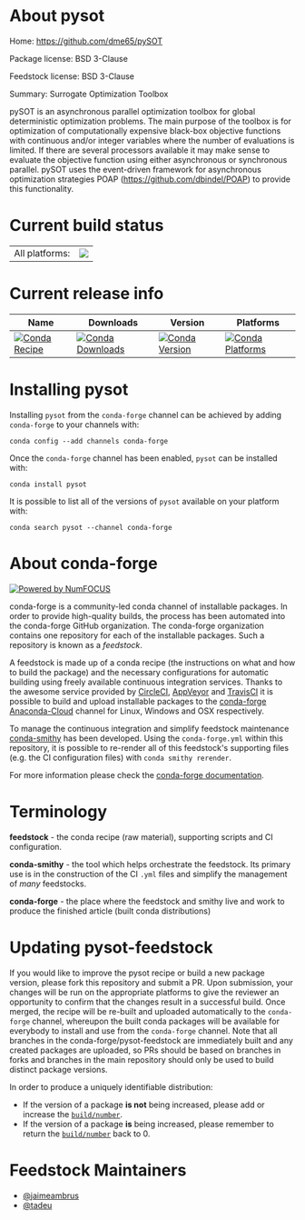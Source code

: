 About pysot
===========

Home: https://github.com/dme65/pySOT

Package license: BSD 3-Clause

Feedstock license: BSD 3-Clause

Summary: Surrogate Optimization Toolbox

pySOT is an asynchronous parallel optimization toolbox for global deterministic optimization problems. The main purpose of
the toolbox is for optimization of computationally expensive black-box objective functions with continuous and/or integer
variables where the number of evaluations is limited. If there are several processors available it may make sense to evaluate
the objective function using either asynchronous or synchronous parallel. pySOT uses the event-driven framework for
asynchronous optimization strategies POAP (https://github.com/dbindel/POAP) to provide this functionality.


Current build status
====================


<table><tr><td>All platforms:</td>
    <td>
      <a href="https://dev.azure.com/conda-forge/feedstock-builds/_build/latest?definitionId=3249&branchName=master">
        <img src="https://dev.azure.com/conda-forge/feedstock-builds/_apis/build/status/pysot-feedstock?branchName=master">
      </a>
    </td>
  </tr>
</table>

Current release info
====================

| Name | Downloads | Version | Platforms |
| --- | --- | --- | --- |
| [![Conda Recipe](https://img.shields.io/badge/recipe-pysot-green.svg)](https://anaconda.org/conda-forge/pysot) | [![Conda Downloads](https://img.shields.io/conda/dn/conda-forge/pysot.svg)](https://anaconda.org/conda-forge/pysot) | [![Conda Version](https://img.shields.io/conda/vn/conda-forge/pysot.svg)](https://anaconda.org/conda-forge/pysot) | [![Conda Platforms](https://img.shields.io/conda/pn/conda-forge/pysot.svg)](https://anaconda.org/conda-forge/pysot) |

Installing pysot
================

Installing `pysot` from the `conda-forge` channel can be achieved by adding `conda-forge` to your channels with:

```
conda config --add channels conda-forge
```

Once the `conda-forge` channel has been enabled, `pysot` can be installed with:

```
conda install pysot
```

It is possible to list all of the versions of `pysot` available on your platform with:

```
conda search pysot --channel conda-forge
```


About conda-forge
=================

[![Powered by NumFOCUS](https://img.shields.io/badge/powered%20by-NumFOCUS-orange.svg?style=flat&colorA=E1523D&colorB=007D8A)](http://numfocus.org)

conda-forge is a community-led conda channel of installable packages.
In order to provide high-quality builds, the process has been automated into the
conda-forge GitHub organization. The conda-forge organization contains one repository
for each of the installable packages. Such a repository is known as a *feedstock*.

A feedstock is made up of a conda recipe (the instructions on what and how to build
the package) and the necessary configurations for automatic building using freely
available continuous integration services. Thanks to the awesome service provided by
[CircleCI](https://circleci.com/), [AppVeyor](https://www.appveyor.com/)
and [TravisCI](https://travis-ci.org/) it is possible to build and upload installable
packages to the [conda-forge](https://anaconda.org/conda-forge)
[Anaconda-Cloud](https://anaconda.org/) channel for Linux, Windows and OSX respectively.

To manage the continuous integration and simplify feedstock maintenance
[conda-smithy](https://github.com/conda-forge/conda-smithy) has been developed.
Using the ``conda-forge.yml`` within this repository, it is possible to re-render all of
this feedstock's supporting files (e.g. the CI configuration files) with ``conda smithy rerender``.

For more information please check the [conda-forge documentation](https://conda-forge.org/docs/).

Terminology
===========

**feedstock** - the conda recipe (raw material), supporting scripts and CI configuration.

**conda-smithy** - the tool which helps orchestrate the feedstock.
                   Its primary use is in the construction of the CI ``.yml`` files
                   and simplify the management of *many* feedstocks.

**conda-forge** - the place where the feedstock and smithy live and work to
                  produce the finished article (built conda distributions)


Updating pysot-feedstock
========================

If you would like to improve the pysot recipe or build a new
package version, please fork this repository and submit a PR. Upon submission,
your changes will be run on the appropriate platforms to give the reviewer an
opportunity to confirm that the changes result in a successful build. Once
merged, the recipe will be re-built and uploaded automatically to the
`conda-forge` channel, whereupon the built conda packages will be available for
everybody to install and use from the `conda-forge` channel.
Note that all branches in the conda-forge/pysot-feedstock are
immediately built and any created packages are uploaded, so PRs should be based
on branches in forks and branches in the main repository should only be used to
build distinct package versions.

In order to produce a uniquely identifiable distribution:
 * If the version of a package **is not** being increased, please add or increase
   the [``build/number``](https://conda.io/docs/user-guide/tasks/build-packages/define-metadata.html#build-number-and-string).
 * If the version of a package **is** being increased, please remember to return
   the [``build/number``](https://conda.io/docs/user-guide/tasks/build-packages/define-metadata.html#build-number-and-string)
   back to 0.

Feedstock Maintainers
=====================

* [@jaimeambrus](https://github.com/jaimeambrus/)
* [@tadeu](https://github.com/tadeu/)

